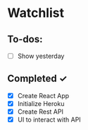 # Watchlist

## To-dos:

- [ ] Show yesterday 
 
## Completed ✓

- [x] Create React App
- [x] Initialize Heroku
- [x] Create Rest API
- [x] UI to interact with API
